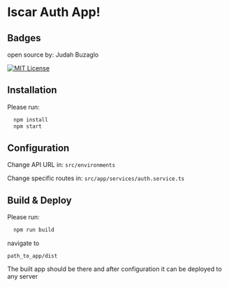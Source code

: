 # Iscar Auth App!

## Badges

open source by: Judah Buzaglo

[![MIT License](https://img.shields.io/badge/License-MIT-green.svg)](https://choosealicense.com/licenses/mit/)

## Installation

Please run:

```bash
  npm install
  npm start
```

## Configuration

Change API URL in: `src/environments`

Change specific routes in: `src/app/services/auth.service.ts`

## Build & Deploy

Please run:

```bash
  npm run build
```

navigate to

```
path_to_app/dist
```

The built app should be there and after configuration it can be deployed to any server
